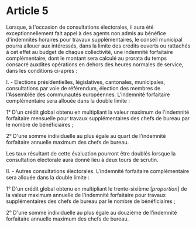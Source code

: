 # Article 5

Lorsque, à l'occasion de consultations électorales, il aura été exceptionnellement fait appel à des agents non admis au bénéfice d'indemnités horaires pour travaux supplémentaires, le conseil municipal pourra allouer aux intéressés, dans la limite des crédits ouverts ou rattachés à cet effet au budget de chaque collectivité, une indemnité forfaitaire complémentaire, dont le montant sera calculé au prorata du temps consacré auxdites opérations en dehors des heures normales de service, dans les conditions ci-après :

I. - Elections présidentielles, législatives, cantonales, municipales, consultations par voie de référendum, élection des membres de l'Assemblée des communautés européennes.    L'indemnité forfaitaire complémentaire sera allouée dans la double limite :

1° D'un crédit global obtenu en multipliant la valeur maximum de l'indemnité forfaitaire mensuelle pour travaux supplémentaires des chefs de bureau par le nombre de bénéficiaires ;

2° D'une somme individuelle au plus égale au quart de l'indemnité forfaitaire annuelle maximum des chefs de bureau.

Les taux résultant de cette évaluation pourront être doublés lorsque la consultation électorale aura donné lieu à deux tours de scrutin.

II. - Autres consultations électorales.    L'indemnité forfaitaire complémentaire sera allouée dans la double limite :

1° D'un crédit global obtenu en multipliant le trente-sixième [*proportion*] de la valeur maximum annuelle de l'indemnité forfaitaire pour travaux supplémentaires des chefs de bureau par le nombre de bénéficiaires ;

2° D'une somme individuelle au plus égale au douzième de l'indemnité forfaitaire annuelle maximum des chefs de bureau.
